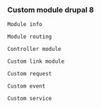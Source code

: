 ### Custom module drupal 8


```
Module info
```
```
Module routing
```
```
Controller module
```
```
Custom link module
```
```
Custom request
```
```
Custom event
```
```
Custom service
```
